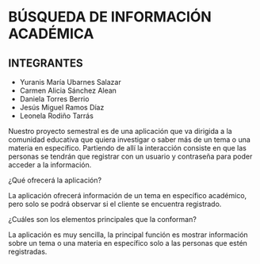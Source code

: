 # BÚSQUEDA DE INFORMACIÓN  ACADÉMICA

## INTEGRANTES 
- Yuranis María Ubarnes Salazar
- Carmen Alicia Sánchez Alean 
- Daniela Torres Berrio
- Jesús Miguel Ramos Díaz
- Leonela Rodiño Tarrás

Nuestro proyecto semestral es de una aplicación que va dirigida a la comunidad educativa que quiera investigar o saber más de un tema o una materia en específico. Partiendo de allí la interacción consiste en que las personas se tendrán que registrar con un usuario y contraseña para poder acceder a la información.     

¿Qué ofrecerá la aplicación? 

La aplicación ofrecerá información de un tema en específico académico, pero solo se podrá observar si el cliente se encuentra registrado.

¿Cuáles son los elementos principales que la conforman?

La aplicación es muy sencilla, la principal función es mostrar información sobre un tema o una materia en específico solo a las personas que estén registradas.
